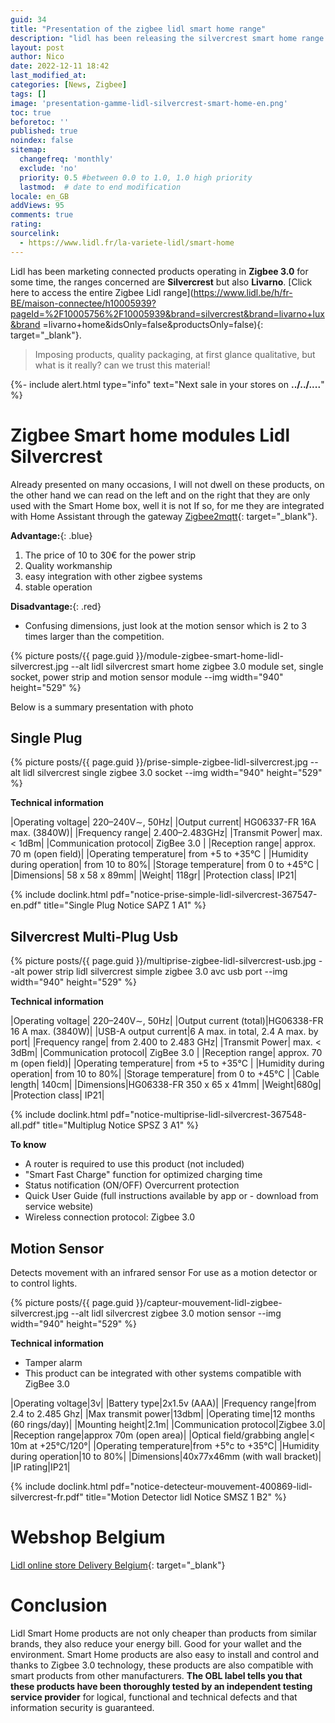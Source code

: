 ```yaml
---
guid: 34
title: "Presentation of the zigbee lidl smart home range"
description: "lidl has been releasing the silvercrest smart home range for some time now, but what is it worth?"
layout: post
author: Nico
date: 2022-12-11 18:42
last_modified_at: 
categories: [News, Zigbee]
tags: []
image: 'presentation-gamme-lidl-silvercrest-smart-home-en.png'
toc: true
beforetoc: ''
published: true
noindex: false
sitemap:
  changefreq: 'monthly'
  exclude: 'no'
  priority: 0.5 #between 0.0 to 1.0, 1.0 high priority
  lastmod:  # date to end modification
locale: en_GB
addViews: 95
comments: true
rating:  
sourcelink:
  - https://www.lidl.fr/la-variete-lidl/smart-home
---
```

Lidl has been marketing connected products operating in **Zigbee 3.0** for some time, the ranges concerned are **Silvercrest** but also **Livarno**. [Click here to access the entire Zigbee Lidl range](https://www.lidl.be/h/fr-BE/maison-connectee/h10005939?pageId=%2F10005756%2F10005939&brand=silvercrest&brand=livarno+lux&brand =livarno+home&idsOnly=false&productsOnly=false){: target="_blank"}.
> Imposing products, quality packaging, at first glance qualitative, but what is it really? can we trust this material!

{%- include alert.html type="info" text="Next sale in your stores on <b>../../....</b>" %}

# Zigbee Smart home modules Lidl Silvercrest

Already presented on many occasions, I will not dwell on these products, on the other hand we can read on the left and on the right that they are only used with the Smart Home box, well it is not If so, for me they are integrated with Home Assistant through the gateway [Zigbee2mqtt](https://www.zigbee2mqtt.io/supported-devices/#v=Lidl){: target="_blank"}.

**Advantage:**{: .blue}
1. The price of 10 to 30€ for the power strip
2. Quality workmanship
3. easy integration with other zigbee systems
4. stable operation

**Disadvantage:**{: .red}
- Confusing dimensions, just look at the motion sensor which is 2 to 3 times larger than the competition.

{% picture posts/{{ page.guid }}/module-zigbee-smart-home-lidl-silvercrest.jpg --alt lidl silvercrest smart home zigbee 3.0 module set, single socket, power strip and motion sensor module --img width="940" height="529" %} 

Below is a summary presentation with photo

## Single Plug

{% picture posts/{{ page.guid }}/prise-simple-zigbee-lidl-silvercrest.jpg --alt lidl silvercrest single zigbee 3.0 socket --img width="940" height="529" %}

**Technical information**

|Operating voltage| 220–240V∼, 50Hz|
|Output current| HG06337-FR 16A max. (3840W)|
|Frequency range| 2.400–2.483GHz|
|Transmit Power| max. < 1dBm|
|Communication protocol| ZigBee 3.0 |
|Reception range| approx. 70 m (open field)|
|Operating temperature| from +5 to +35°C |
|Humidity during operation| from 10 to 80%|
|Storage temperature| from 0 to +45°C |
|Dimensions| 58 x 58 x 89mm|
|Weight| 118gr|
|Protection class| IP21|

{% include doclink.html pdf="notice-prise-simple-lidl-silvercrest-367547-en.pdf" title="Single Plug Notice  SAPZ 1 A1" %}


## Silvercrest Multi-Plug Usb

{% picture posts/{{ page.guid }}/multiprise-zigbee-lidl-silvercrest-usb.jpg --alt power strip lidl silvercrest simple zigbee 3.0 avc usb port --img width="940" height="529" %}

**Technical information**

|Operating voltage| 220–240V∼, 50Hz|
|Output current (total)|HG06338-FR 16 A max. (3840W)|
|USB-A output current|6 A max. in total, 2.4 A max. by port|
|Frequency range| from 2.400 to 2.483 GHz|
|Transmit Power| max. < 3dBm|
|Communication protocol| ZigBee 3.0 |
|Reception range| approx. 70 m (open field)|
|Operating temperature| from +5 to +35°C |
|Humidity during operation| from 10 to 80%|
|Storage temperature| from 0 to +45°C |
|Cable length| 140cm|
|Dimensions|HG06338-FR 350 x 65 x 41mm|
|Weight|680g|
|Protection class| IP21|


{% include doclink.html pdf="notice-multiprise-lidl-silvercrest-367548-all.pdf" title="Multiplug Notice  SPSZ 3 A1" %}

**To know**

- A router is required to use this product (not included)
- "Smart Fast Charge" function for optimized charging time
- Status notification (ON/OFF) Overcurrent protection
- Quick User Guide (full instructions available by app or - download from service website)
- Wireless connection protocol: Zigbee 3.0

## Motion Sensor

Detects movement with an infrared sensor
For use as a motion detector or to control lights.

{% picture posts/{{ page.guid }}/capteur-mouvement-lidl-zigbee-silvercrest.jpg --alt lidl silvercrest zigbee 3.0 motion sensor --img width="940" height="529" %}

**Technical information**

- Tamper alarm
- This product can be integrated with other systems compatible with ZigBee 3.0

|Operating voltage|3v|
|Battery type|2x1.5v (AAA)|
|Frequency range|from 2.4 to 2.485 Ghz|
|Max transmit power|13dbm|
|Operating time|12 months (60 rings/day)|
|Mounting height|2.1m|
|Communication protocol|Zigbee 3.0|
|Reception range|approx 70m (open area)|
|Optical field/grabbing angle|< 10m at +25°C/120°|
|Operating temperature|from +5°c to +35°C|
|Humidity during operation|10 to 80%|
|Dimensions|40x77x46mm (with wall bracket)|
|IP rating|IP21|

{% include doclink.html pdf="notice-detecteur-mouvement-400869-lidl-silvercrest-fr.pdf" title="Motion Detector lidl Notice SMSZ 1 B2" %}


# Webshop Belgium

[Lidl online store Delivery Belgium](https://www.lidl.be/q/fr-BE/search?offset=24&q=smart%20home){: target="_blank"}

# Conclusion

Lidl Smart Home products are not only cheaper than products from similar brands, they also reduce your energy bill. Good for your wallet and the environment. Smart Home products are also easy to install and control and thanks to Zigbee 3.0 technology, these products are also compatible with smart products from other manufacturers. **The OBL label tells you that these products have been thoroughly tested by an independent testing service provider** for logical, functional and technical defects and that information security is guaranteed.
